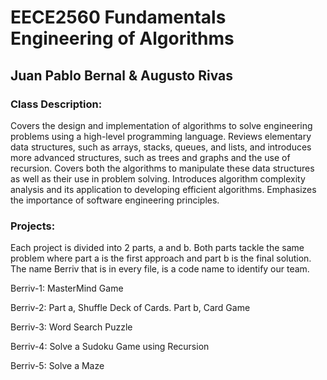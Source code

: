 # **EECE2560 Fundamentals Engineering of Algorithms**

## Juan Pablo Bernal & Augusto Rivas 

### Class Description: 
Covers the design and implementation of algorithms to solve engineering problems using a high-level programming language. Reviews elementary data structures, such as arrays, stacks, queues, and lists, and introduces more advanced structures, such as trees and graphs and the use of recursion. Covers both the algorithms to manipulate these data structures as well as their use in problem solving. Introduces algorithm complexity analysis and its application to developing efficient algorithms. Emphasizes the importance of software engineering principles.

### Projects:
Each project is divided into 2 parts, a and b. Both parts tackle the same problem where part a is the first approach and part b is the final solution. The name Berriv that is in every file, is a code name to identify our team.

Berriv-1: MasterMind Game 

Berriv-2: Part a, Shuffle Deck of Cards. Part b, Card Game 

Berriv-3: Word Search Puzzle

Berriv-4: Solve a Sudoku Game using Recursion

Berriv-5: Solve a Maze 

